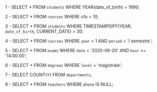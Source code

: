 1 - SELECT * FROM `students` WHERE YEAR(date_of_birth) = 1990;

2 - SELECT * FROM `courses` WHERE cfu > 10;

3 - SELECT * FROM `students` WHERE TIMESTAMPDIFF(YEAR, `date_of_birth`, CURRENT_DATE) > 30;

4 - SELECT * FROM `courses` WHERE `year` = 1 AND `period` = 'I semestre';

5 - SELECT * FROM `exams` WHERE `date` = '2020-06-20' AND `hour` >= '14:00:00';

6 - SELECT * FROM `degrees` WHERE `level` = 'magistrale';

7 - SELECT COUNT(*) FROM `departments`;

8 - SELECT * FROM `teachers` WHERE `phone` IS NULL;